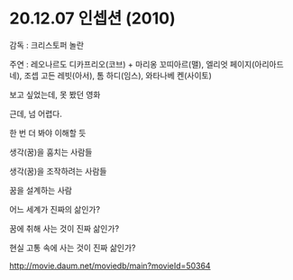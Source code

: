 # 20.12.07 인셉션 (2010)

감독 : 크리스토퍼 놀란  

주연 : 레오나르도 디카프리오(코브) + 마리옹 꼬띠아르(맬), 엘리엇 페이지(아리아드네), 조셉 고든 레빗(아서), 톰 하디(임스), 와타나베 켄(사이토)

 

보고 싶었는데, 못 봤던 영화

근데, 넘 어렵다.

한 번 더 봐야 이해할 듯

 

생각(꿈)을 훔치는 사람들

생각(꿈)을 조작하려는 사람들

 

꿈을 설계하는 사람

 

어느 세계가 진짜의 삶인가?

꿈에 취해 사는 것이 진짜 삶인가?

현실 고통 속에 사는 것이 진짜 삶인가?

 

http://movie.daum.net/moviedb/main?movieId=50364